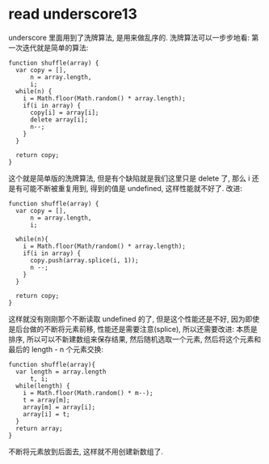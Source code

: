 # read underscore13

underscore 里面用到了洗牌算法, 是用来做乱序的. 洗牌算法可以一步步地看:
第一次迭代就是简单的算法:
```
function shuffle(array) {
  var copy = [],
      n = array.length,
      i;
  while(n) {
    i = Math.floor(Math.random() * array.length);
    if(i in array) {
      copy[i] = array[i];
      delete array[i];
      n--;
    }
  }

  return copy;
}
```
这个就是简单版的洗牌算法, 但是有个缺陷就是我们这里只是 delete 了, 那么 i 还是有可能不断被重复用到, 得到的值是 undefined, 这样性能就不好了.
改进:
```
function shuffle(array) {
  var copy = [],
      n = array.length,
      i;
  
  while(n){
    i = Math.floor(Math/random() * array.length);
    if(i in array) {
      copy.push(array.splice(i, 1));
      n --;
    }
  }

  return copy;
}
```
这样就没有刚刚那个不断读取 undefined 的了, 但是这个性能还是不好, 因为即使是后台做的不断将元素前移, 性能还是需要注意(splice), 所以还需要改进:
本质是排序, 所以可以不新建数组来保存结果, 然后随机选取一个元素, 然后将这个元素和最后的 length - n 个元素交换:
```
function shuffle(array){
  var length = array.length
      t, i;
  while(length) {
    i = Math.floor(Math.random() * m--);
    t = array[m];
    array[m] = array[i];
    array[i] = t;
  }
  return array;
}
```
不断将元素放到后面去, 这样就不用创建新数组了.